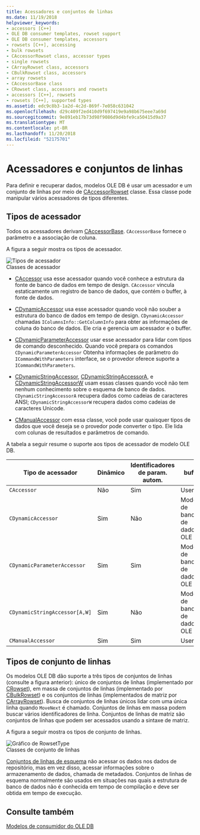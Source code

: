 ```yaml
---
title: Acessadores e conjuntos de linhas
ms.date: 11/19/2018
helpviewer_keywords:
- accessors [C++]
- OLE DB consumer templates, rowset support
- OLE DB consumer templates, accessors
- rowsets [C++], accessing
- bulk rowsets
- CAccessorRowset class, accessor types
- single rowsets
- CArrayRowset class, accessors
- CBulkRowset class, accessors
- array rowsets
- CAccessorBase class
- CRowset class, accessors and rowsets
- accessors [C++], rowsets
- rowsets [C++], supported types
ms.assetid: edc9c8b3-1a2d-4c2d-869f-7e058c631042
ms.openlocfilehash: d29c409f2ed410d9f697419e9a98b675eee7a69d
ms.sourcegitcommit: 9e891eb17b73d98f9086d9d4bfe9ca50415d9a37
ms.translationtype: MT
ms.contentlocale: pt-BR
ms.lasthandoff: 11/20/2018
ms.locfileid: "52175701"
---
```

# <a name="accessors-and-rowsets"></a>Acessadores e conjuntos de linhas

Para definir e recuperar dados, modelos OLE DB é usar um acessador e um conjunto de linhas por meio de [CAccessorRowset](../../data/oledb/caccessorrowset-class.md) classe. Essa classe pode manipular vários acessadores de tipos diferentes.

## <a name="accessor-types"></a>Tipos de acessador

Todos os acessadores derivam [CAccessorBase](../../data/oledb/caccessorbase-class.md). `CAccessorBase` fornece o parâmetro e a associação de coluna.

A figura a seguir mostra os tipos de acessador.

![Tipos de acessador](../../data/oledb/media/vcaccessortypes.gif "tipos de acessador")<br/>
Classes de acessador

- [CAccessor](../../data/oledb/caccessor-class.md) usa esse acessador quando você conhece a estrutura da fonte de banco de dados em tempo de design. `CAccessor` vincula estaticamente um registro de banco de dados, que contém o buffer, à fonte de dados.

- [CDynamicAccessor](../../data/oledb/cdynamicaccessor-class.md) usa esse acessador quando você não souber a estrutura do banco de dados em tempo de design. `CDynamicAccessor` chamadas `IColumnsInfo::GetColumnInfo` para obter as informações de coluna do banco de dados. Ele cria e gerencia um acessador e o buffer.

- [CDynamicParameterAccessor](../../data/oledb/cdynamicparameteraccessor-class.md) usar esse acessador para lidar com tipos de comando desconhecido. Quando você prepara os comandos `CDynamicParameterAccessor` Obtenha informações de parâmetro do `ICommandWithParameters` interface, se o provedor oferece suporte a `ICommandWithParameters`.

- [CDynamicStringAccessor](../../data/oledb/cdynamicstringaccessor-class.md), [CDynamicStringAccessorA](../../data/oledb/cdynamicstringaccessora-class.md), e [CDynamicStringAccessorW](../../data/oledb/cdynamicstringaccessorw-class.md) usam essas classes quando você não tem nenhum conhecimento sobre o esquema de banco de dados. `CDynamicStringAccessorA` recupera dados como cadeias de caracteres ANSI; `CDynamicStringAccessorW` recupera dados como cadeias de caracteres Unicode.

- [CManualAccessor](../../data/oledb/cmanualaccessor-class.md) com essa classe, você pode usar quaisquer tipos de dados que você deseja se o provedor pode converter o tipo. Ele lida com colunas de resultados e parâmetros de comando.

A tabela a seguir resume o suporte aos tipos de acessador de modelo OLE DB.

|Tipo de acessador|Dinâmico|Identificadores de param. autom.|buffer|Vários acessadores|
|-------------------|-------------|--------------------|------------|------------------------|
|`CAccessor`|Não|Sim|User|Sim|
|`CDynamicAccessor`|Sim|Não|Modelos de banco de dados OLE|Não|
|`CDynamicParameterAccessor`|Sim|Sim|Modelos de banco de dados OLE|Não|
|`CDynamicStringAccessor[A,W]`|Sim|Não|Modelos de banco de dados OLE|Não|
|`CManualAccessor`|Sim|Sim|User|Sim|

## <a name="rowset-types"></a>Tipos de conjunto de linhas

Os modelos OLE DB dão suporte a três tipos de conjuntos de linhas (consulte a figura anterior): único de conjuntos de linhas (implementado por [CRowset](../../data/oledb/crowset-class.md)), em massa de conjuntos de linhas (implementado por [CBulkRowset](../../data/oledb/cbulkrowset-class.md)) e os conjuntos de linhas (implementados de matriz por [CArrayRowset](../../data/oledb/carrayrowset-class.md)). Busca de conjuntos de linhas únicos lidar com uma única linha quando `MoveNext` é chamado. Conjuntos de linhas em massa podem buscar vários identificadores de linha. Conjuntos de linhas de matriz são conjuntos de linhas que podem ser acessados usando a sintaxe de matriz.

A figura a seguir mostra os tipos de conjunto de linhas.

![Gráfico de RowsetType](../../data/oledb/media/vcrowsettypes.gif "de RowsetType")<br/>
Classes de conjunto de linhas

[Conjuntos de linhas de esquema](../../data/oledb/obtaining-metadata-with-schema-rowsets.md) não acessar os dados nos dados de repositório, mas em vez disso, acessar informações sobre o armazenamento de dados, chamada de metadados. Conjuntos de linhas de esquema normalmente são usados em situações nas quais a estrutura de banco de dados não é conhecida em tempo de compilação e deve ser obtida em tempo de execução.

## <a name="see-also"></a>Consulte também

[Modelos de consumidor do OLE DB](../../data/oledb/ole-db-consumer-templates-cpp.md)